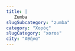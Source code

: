 ```yaml
---
title: |
   Zumba
slugSubcategory: "zumba"
category: "Χορός"
slugCategory: "xoros"
city: "Αθήνα"
---
```


